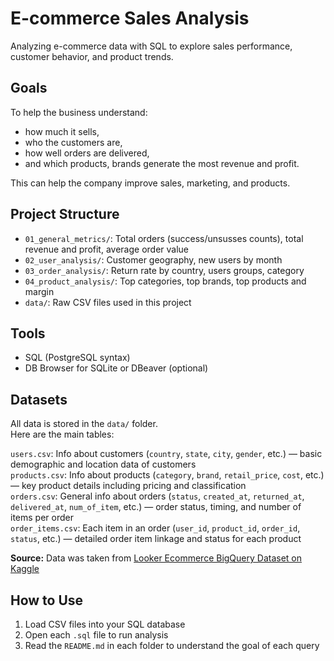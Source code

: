 # E-commerce Sales Analysis

Analyzing e-commerce data with SQL to explore sales performance, customer behavior, and product trends.

## Goals

To help the business understand:  
- how much it sells,  
- who the customers are,  
- how well orders are delivered,  
- and which products, brands generate the most revenue and profit.

This can help the company improve sales, marketing, and products.

## Project Structure

- `01_general_metrics/`: Total orders (success/unsusses counts), total revenue and profit, average order value  
- `02_user_analysis/`: Customer geography, new users by month  
- `03_order_analysis/`: Return rate by country, users groups, category
- `04_product_analysis/`: Top categories, top brands, top products and margin  
- `data/`: Raw CSV files used in this project

## Tools

- SQL (PostgreSQL syntax)  
- DB Browser for SQLite or DBeaver (optional)

## Datasets

All data is stored in the `data/` folder.  
Here are the main tables:

`users.csv`: Info about customers (`country`, `state`, `city`, `gender`, etc.) — basic demographic and location data of customers  
`products.csv`: Info about products (`category`, `brand`, `retail_price`, `cost`, etc.) — key product details including pricing and classification  
`orders.csv`: General info about orders (`status`, `created_at`, `returned_at`, `delivered_at`, `num_of_item`, etc.) — order status, timing, and number of items per order  
`order_items.csv`: Each item in an order (`user_id`, `product_id`, `order_id`, `status`, etc.) — detailed order item linkage and status for each product

**Source:** Data was taken from [Looker Ecommerce BigQuery Dataset on Kaggle](https://www.kaggle.com/datasets/mustafakeser4/looker-ecommerce-bigquery-dataset)

## How to Use

1. Load CSV files into your SQL database  
2. Open each `.sql` file to run analysis  
3. Read the `README.md` in each folder to understand the goal of each query
